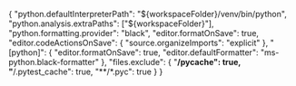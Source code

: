 {
    "python.defaultInterpreterPath": "${workspaceFolder}/venv/bin/python",
    "python.analysis.extraPaths": ["${workspaceFolder}"],
    "python.formatting.provider": "black",
    "editor.formatOnSave": true,
    "editor.codeActionsOnSave": {
        "source.organizeImports": "explicit"
    },
    "[python]": {
        "editor.formatOnSave": true,
        "editor.defaultFormatter": "ms-python.black-formatter"
    },
    "files.exclude": {
        "**/__pycache__": true,
        "**/.pytest_cache": true,
        "**/*.pyc": true
    }
}